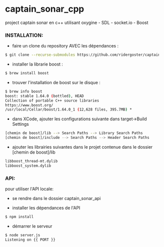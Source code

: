 # captain_sonar_cpp
project captain sonar en c++ utilisant oxygine - SDL - socket.io - Boost

### INSTALLATION:

- faire un clone du repository AVEC les dépendances :

```sh
$ git clone --recurse-submodules https://github.com/ridergoster/captain_sonar_cpp.git
```

- installer la librarie boost :

```sh
$ brew install boost
```

- trouver l'installation de boost sur le disque :

```sh
$ brew info boost
boost: stable 1.64.0 (bottled), HEAD
Collection of portable C++ source libraries
https://www.boost.org/
/usr/local/Cellar/boost/1.64.0_1 (12,628 files, 395.7MB) *
```

- dans XCode, ajouter les configurations suivante dans target->Build Settings
```sh
[chemin de boost]/lib --> Search Paths --> Library Search Paths  
[chemin de boost]/include --> Search Paths --> Header Search Paths  
```

- ajouter les librairies suivantes dans le projet contenue dans le dossier [chemin de boost]/lib

```sh
libboost_thread-mt.dylib
libboost_system.dylib
```

### API:

pour utiliser l'API locale:

- se rendre dans le dossier captain_sonar_api

- installer les dépendances de l'API
```sh
$ npm install
```

- démarrer le serveur
```sh
$ node server.js
Listening on {{ PORT }}
```

